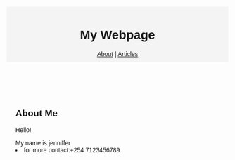 <!DOCTYPE html>
<html lang="en">
<head>
  <meta charset="UTF-8">
  <meta name="viewport" content="width=device-width, initial-scale=1.0">
  <title>My Webpage</title>
  <style>
    body {
      font-family: Arial, sans-serif;
      margin: 20px;
      padding: 0;
    }
    header, footer {
      background: #f4f4f4;
      padding: 10px;
      text-align: center;
    }
    main {
      padding: 20px;
    }
    article {
      margin-bottom: 20px;
    }
  </style>
</head>
<body>

  <header>
    <h1>My Webpage</h1>
    <nav>
      <a href="#about">About</a> |
      <a href="#articles">Articles</a>
    </nav>
  </header>

  <main>
    <section id="about">
      <h2>About Me</h2>
      <p>Hello!</p>
      <l>My name is jenniffer</l>
      <li>for more contact:+254 7123456789</li>
    </section>
  

</body>
</html>



